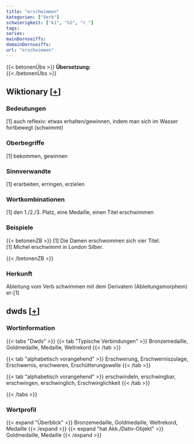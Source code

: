 ```yaml
---
title: "erschwimmen"
kategorien: ["Verb"]
schwierigkeit: ["k1", "h2", "r_"]
tags:
series:
mainDornseiffs:
domainDornseiffs:
url: "erschwimmen"
---
```


{{< betonenÜbs >}}
**Übersetzung:**  
{{< /betonenÜbs >}}

## Wiktionary [[+](https://de.wiktionary.org/wiki/erschwimmen)]

### Bedeutungen
[1] auch reflexiv: etwas erhalten/gewinnen, indem man sich im Wasser fortbewegt (schwimmt)  

### Oberbegriffe
[1] bekommen, gewinnen  

### Sinnverwandte
[1] erarbeiten, erringen, erzielen  

### Wortkombinationen
[1] den 1./2./3. Platz, eine Medaille, einen Titel erschwimmen  

### Beispiele
{{< betonenZB >}}
[1] Die Damen erschwommen sich vier Titel.  
[1] Michel erschwimmt in London Silber.  

{{< /betonenZB >}}
### Herkunft
Ableitung vom Verb schwimmen mit dem Derivatem (Ableitungsmorphem) er-[1]  



## dwds [[+](https://www.dwds.de/wb/erschwimmen)]

### Wortinformation
{{< tabs "Dwds" >}}
{{< tab "Typische Verbindungen" >}}
Bronzemedaille, Goldmedaille, Medaille, Weltrekord
{{< /tab >}}

{{< tab "alphabetisch vorangehend" >}}
Erschwerung, Erschwerniszulage, Erschwernis, erschweren, Erschütterungswelle
{{< /tab >}}

{{< tab "alphabetisch vorangehend" >}}
erschwindeln, erschwingbar, erschwingen, erschwinglich, Erschwinglichkeit
{{< /tab >}}

{{< /tabs >}}

### Wortprofil
{{< expand "Überblick" >}} Bronzemedaille, Goldmedaille, Weltrekord, Medaille {{< /expand >}}
{{< expand "hat Akk./Dativ-Objekt" >}} Goldmedaille, Medaille {{< /expand >}}

